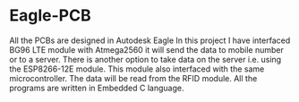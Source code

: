 # Eagle-PCB
All the PCBs are designed in Autodesk Eagle
In this project I have interfaced BG96 LTE module with Atmega2560 it will send the data to mobile number or to a server. There is another option to take data on the server i.e. using the ESP8266-12E module. This module also interfaced with the same microcontroller. The data will be read from the RFID module. All the programs are written in Embedded C language.

